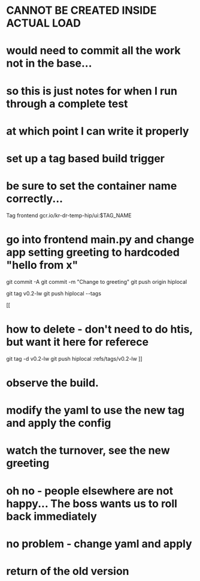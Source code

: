 # CANNOT BE CREATED INSIDE ACTUAL LOAD 
# would need to commit all the work not in the base...
# so this is just notes for when I run through a complete test
# at which point I can write it properly

# set up a tag based build trigger
# be sure to set the container name correctly...

Tag
frontend
gcr.io/kr-dr-temp-hip/ui:$TAG_NAME

# go into frontend main.py and change app setting greeting to hardcoded "hello from x"

git commit -A
git commit -m "Change to greeting"
git push origin hiplocal

git tag v0.2-lw
git push hiplocal --tags

[[
# how to delete - don't need to do htis, but want it here for referece
git tag -d v0.2-lw
git push hiplocal :refs/tags/v0.2-lw
]]

# observe the build.

# modify the yaml to use the new tag and apply the config

# watch the turnover, see the new greeting

# oh no - people elsewhere are not happy... The boss wants us to roll back immediately
# no problem - change yaml and apply

# return of the old version




